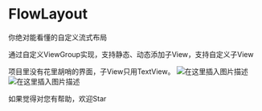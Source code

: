 # FlowLayout
你绝对能看懂的自定义流式布局

通过自定义ViewGroup实现，支持静态、动态添加子View，支持自定义子View

项目里没有花里胡哨的界面，子View只用TextView。
![在这里插入图片描述](https://img-blog.csdnimg.cn/20200813223529225.png)
![在这里插入图片描述](https://img-blog.csdnimg.cn/20200813223623328.png)

如果觉得对您有帮助，欢迎Star
